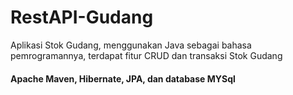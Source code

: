 # RestAPI-Gudang
Aplikasi Stok Gudang, menggunakan Java sebagai bahasa pemrogramannya, terdapat fitur CRUD dan transaksi Stok Gudang

#### Apache Maven, Hibernate, JPA, dan database MYSql
